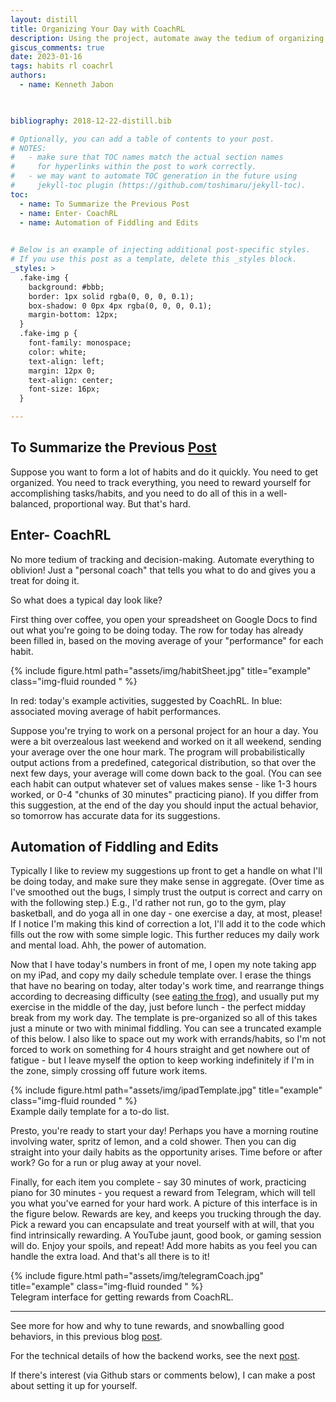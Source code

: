 ```yaml
---
layout: distill
title: Organizing Your Day with CoachRL
description: Using the project, automate away the tedium of organizing your efforts.
giscus_comments: true
date: 2023-01-16
tags: habits rl coachrl
authors:
  - name: Kenneth Jabon

  

bibliography: 2018-12-22-distill.bib

# Optionally, you can add a table of contents to your post.
# NOTES:
#   - make sure that TOC names match the actual section names
#     for hyperlinks within the post to work correctly.
#   - we may want to automate TOC generation in the future using
#     jekyll-toc plugin (https://github.com/toshimaru/jekyll-toc).
toc:
  - name: To Summarize the Previous Post
  - name: Enter- CoachRL
  - name: Automation of Fiddling and Edits
  

# Below is an example of injecting additional post-specific styles.
# If you use this post as a template, delete this _styles block.
_styles: >
  .fake-img {
    background: #bbb;
    border: 1px solid rgba(0, 0, 0, 0.1);
    box-shadow: 0 0px 4px rgba(0, 0, 0, 0.1);
    margin-bottom: 12px;
  }
  .fake-img p {
    font-family: monospace;
    color: white;
    text-align: left;
    margin: 12px 0;
    text-align: center;
    font-size: 16px;
  }

---
```



## To Summarize the Previous [Post](/blog/2023/distill/)
Suppose you want to form a lot of habits and do it quickly. You need to get organized. You need to track everything, you need to reward yourself for accomplishing tasks/habits, and you need to do all of this in a well-balanced, proportional way.
But that's hard. 

## Enter- CoachRL

No more tedium of tracking and decision-making. Automate everything to oblivion! Just a "personal coach" that tells you what to do and gives you a treat for doing it.


So what does a typical day look like?


First thing over coffee, you open your spreadsheet on Google Docs to find out what you're going to be doing today. The row for today has already been filled in, based on the moving average of your "performance" for each habit.

{% include figure.html path="assets/img/habitSheet.jpg" title="example" class="img-fluid rounded " %} 
<div class="caption">
In red: today's example activities, suggested by CoachRL. In blue: associated moving average of habit performances.
</div>


Suppose you're trying to work on a personal project for an hour a day. You were a bit overzealous last weekend and worked on it all weekend, sending your average over the one hour mark. The program will probabilistically output actions from a predefined, categorical distribution, so that over the next few days, your average will come down back to the goal. (You can see each habit can output whatever set of values makes sense - like 1-3 hours worked, or 0-4 "chunks of 30 minutes" practicing piano).
If you differ from this suggestion, at the end of the day you should input the actual behavior, so tomorrow has accurate data for its suggestions.

## Automation of Fiddling and Edits

Typically I like to review my suggestions up front to get a handle on what I'll be doing today, and make sure they make sense in aggregate. (Over time as I've smoothed out the bugs, I simply trust the output is correct and carry on with the following step.) E.g., I'd rather not run, go to the gym, play basketball, and do yoga all in one day - one exercise a day, at most, please! If I notice I'm making this kind of correction a lot, I'll add it to the code which fills out the row with some simple logic. This further reduces my daily work and mental load. Ahh, the power of automation.


Now that I have today's numbers in front of me, I open my note taking app on my iPad, and copy my daily schedule template over. I erase the things that have no bearing on today, alter today's work time, and rearrange things according to decreasing difficulty (see [eating the frog](https://todoist.com/productivity-methods/eat-the-frog)), and usually put my exercise in the middle of the day, just before lunch - the perfect midday break from my work day. The template is pre-organized so all of this takes just a minute or two with minimal fiddling. You can see a truncated example of this below. I also like to space out my work with errands/habits, so I'm not forced to work on something for 4 hours straight and get nowhere out of fatigue - but I leave myself the option to keep working indefinitely if I'm in the zone, simply crossing off future work items.

<div class="row">
<div class="col">
</div>
<div class="col-8">
{% include figure.html path="assets/img/ipadTemplate.jpg" title="example" class="img-fluid rounded " %}
</div>
 <div class="col">
</div>
</div>
<div class="caption">
Example daily template for a to-do list.
</div>


Presto, you're ready to start your day! Perhaps you have a morning routine involving water, spritz of lemon, and a cold shower. Then you can dig straight into your daily habits as the opportunity arises. Time before or after work? Go for a run or plug away at your novel. 

Finally, for each item you complete - say 30 minutes of work, practicing piano for 30 minutes -  you request a reward from Telegram, which will tell you what you've earned for your hard work. A picture of this interface is in the figure below. Rewards are key, and keeps you trucking through the day. 
Pick a reward you can encapsulate and treat yourself with at will, that you find intrinsically rewarding. A YouTube jaunt, good book, or gaming session will do. Enjoy your spoils, and repeat! Add more habits as you feel you can handle the extra load. And that's all there is to it!

<div class="row">
<div class="col">
</div>
<div class="col-8">
{% include figure.html path="assets/img/telegramCoach.jpg" title="example" class="img-fluid rounded " %}
</div>
 <div class="col">
</div>
</div>
<div class="caption">
Telegram interface for getting rewards from CoachRL.
</div>

***

See more for how and why to tune rewards, and snowballing good behaviors, in this previous blog [post](/blog/2023/distill/). 

For the technical details of how the backend works, see the next [post](/blog/2023/CoachRLDetails/).

If there's interest (via Github stars or comments below), I can make a post about setting it up for yourself.




